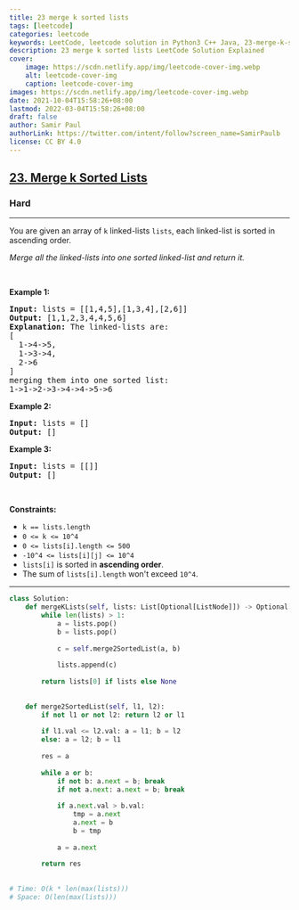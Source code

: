 ```yaml
---
title: 23 merge k sorted lists
tags: [leetcode]
categories: leetcode
keywords: LeetCode, leetcode solution in Python3 C++ Java, 23-merge-k-sorted-lists solution
description: 23 merge k sorted lists LeetCode Solution Explained
cover:
    image: https://scdn.netlify.app/img/leetcode-cover-img.webp
    alt: leetcode-cover-img
    caption: leetcode-cover-img
images: https://scdn.netlify.app/img/leetcode-cover-img.webp
date: 2021-10-04T15:58:26+08:00
lastmod: 2022-03-04T15:58:26+08:00
draft: false
author: Samir Paul
authorLink: https://twitter.com/intent/follow?screen_name=SamirPaulb
license: CC BY 4.0
---
```



<h2><a href="https://leetcode.com/problems/merge-k-sorted-lists/">23. Merge k Sorted Lists</a></h2><h3>Hard</h3><hr><div><p>You are given an array of <code>k</code> linked-lists <code>lists</code>, each linked-list is sorted in ascending order.</p>

<p><em>Merge all the linked-lists into one sorted linked-list and return it.</em></p>

<p>&nbsp;</p>
<p><strong>Example 1:</strong></p>

<pre><strong>Input:</strong> lists = [[1,4,5],[1,3,4],[2,6]]
<strong>Output:</strong> [1,1,2,3,4,4,5,6]
<strong>Explanation:</strong> The linked-lists are:
[
  1-&gt;4-&gt;5,
  1-&gt;3-&gt;4,
  2-&gt;6
]
merging them into one sorted list:
1-&gt;1-&gt;2-&gt;3-&gt;4-&gt;4-&gt;5-&gt;6
</pre>

<p><strong>Example 2:</strong></p>

<pre><strong>Input:</strong> lists = []
<strong>Output:</strong> []
</pre>

<p><strong>Example 3:</strong></p>

<pre><strong>Input:</strong> lists = [[]]
<strong>Output:</strong> []
</pre>

<p>&nbsp;</p>
<p><strong>Constraints:</strong></p>

<ul>
	<li><code>k == lists.length</code></li>
	<li><code>0 &lt;= k &lt;= 10^4</code></li>
	<li><code>0 &lt;= lists[i].length &lt;= 500</code></li>
	<li><code>-10^4 &lt;= lists[i][j] &lt;= 10^4</code></li>
	<li><code>lists[i]</code> is sorted in <strong>ascending order</strong>.</li>
	<li>The sum of <code>lists[i].length</code> won't exceed <code>10^4</code>.</li>
</ul>
</div>

---




```python
class Solution:
    def mergeKLists(self, lists: List[Optional[ListNode]]) -> Optional[ListNode]:
        while len(lists) > 1:
            a = lists.pop()
            b = lists.pop()
            
            c = self.merge2SortedList(a, b)
            
            lists.append(c)
        
        return lists[0] if lists else None
        
    
    def merge2SortedList(self, l1, l2):
        if not l1 or not l2: return l2 or l1
        
        if l1.val <= l2.val: a = l1; b = l2
        else: a = l2; b = l1
        
        res = a
        
        while a or b:
            if not b: a.next = b; break
            if not a.next: a.next = b; break
            
            if a.next.val > b.val:
                tmp = a.next
                a.next = b
                b = tmp
            
            a = a.next
        
        return res
    
    
# Time: O(k * len(max(lists)))
# Space: O(len(max(lists)))
```
